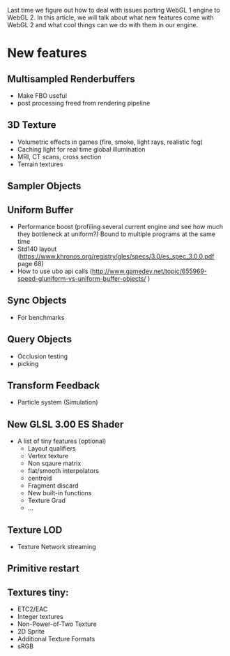 Last time we figure out how to deal with issues porting WebGL 1 engine to WebGL 2. 
In this article, we will talk about what new features come with WebGL 2 and 
what cool things can we do with them in our engine. 

# New features

## Multisampled Renderbuffers
* Make FBO useful
* post processing freed from rendering pipeline

## 3D Texture
* Volumetric effects in games (fire, smoke, light rays, realistic fog)
* Caching light for real time global illumination
* MRI, CT scans, cross section
* Terrain textures


## Sampler Objects


## Uniform Buffer
* Performance boost (profiling several current engine and see how much they bottleneck at uniform?)
Bound to multiple programs at the same time
* Std140 layout (https://www.khronos.org/registry/gles/specs/3.0/es_spec_3.0.0.pdf  page 68)
* How to use ubo api calls (http://www.gamedev.net/topic/655969-speed-gluniform-vs-uniform-buffer-objects/ )


## Sync Objects
* For benchmarks

## Query Objects
* Occlusion testing
* picking


## Transform Feedback
* Particle system (Simulation)


## New GLSL 3.00 ES Shader

* A list of tiny features (optional)
    - Layout qualifiers
    - Vertex texture
    - Non sqaure matrix
    - flat/smooth interpolators
    - centroid
    - Fragment discard
    - New built-in functions
    - Texture Grad
    - ...


## Texture LOD
* Texture Network streaming


## Primitive restart


## Textures tiny: 
* ETC2/EAC
* Integer textures
* Non-Power-of-Two Texture
* 2D Sprite
* Additional Texture Formats
* sRGB
 
